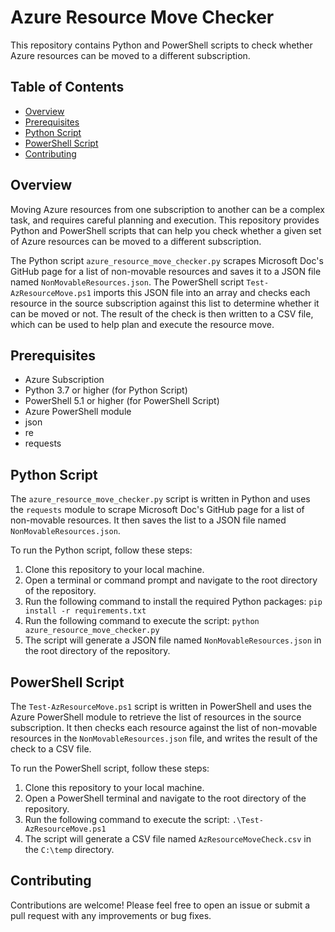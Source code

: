 # Azure Resource Move Checker

This repository contains Python and PowerShell scripts to check whether Azure resources can be moved to a different subscription.

## Table of Contents

- [Overview](#overview)
- [Prerequisites](#prerequisites)
- [Python Script](#python-script)
- [PowerShell Script](#powershell-script)
- [Contributing](#contributing)

## Overview

Moving Azure resources from one subscription to another can be a complex task, and requires careful planning and execution. This repository provides Python and PowerShell scripts that can help you check whether a given set of Azure resources can be moved to a different subscription.

The Python script `azure_resource_move_checker.py` scrapes Microsoft Doc's GitHub page for a list of non-movable resources and saves it to a JSON file named `NonMovableResources.json`. The PowerShell script `Test-AzResourceMove.ps1` imports this JSON file into an array and checks each resource in the source subscription against this list to determine whether it can be moved or not. The result of the check is then written to a CSV file, which can be used to help plan and execute the resource move.

## Prerequisites

- Azure Subscription
- Python 3.7 or higher (for Python Script)
- PowerShell 5.1 or higher (for PowerShell Script)
- Azure PowerShell module
- json
- re
- requests

## Python Script

The `azure_resource_move_checker.py` script is written in Python and uses the `requests` module to scrape Microsoft Doc's GitHub page for a list of non-movable resources. It then saves the list to a JSON file named `NonMovableResources.json`.

To run the Python script, follow these steps:

1. Clone this repository to your local machine.
2. Open a terminal or command prompt and navigate to the root directory of the repository.
3. Run the following command to install the required Python packages:
`pip install -r requirements.txt`
4. Run the following command to execute the script:
`python azure_resource_move_checker.py`
5. The script will generate a JSON file named `NonMovableResources.json` in the root directory of the repository.

## PowerShell Script

The `Test-AzResourceMove.ps1` script is written in PowerShell and uses the Azure PowerShell module to retrieve the list of resources in the source subscription. It then checks each resource against the list of non-movable resources in the `NonMovableResources.json` file, and writes the result of the check to a CSV file.

To run the PowerShell script, follow these steps:

1. Clone this repository to your local machine.
2. Open a PowerShell terminal and navigate to the root directory of the repository.
3. Run the following command to execute the script:
`.\Test-AzResourceMove.ps1`
4. The script will generate a CSV file named `AzResourceMoveCheck.csv` in the `C:\temp` directory.

## Contributing

Contributions are welcome! Please feel free to open an issue or submit a pull request with any improvements or bug fixes.
